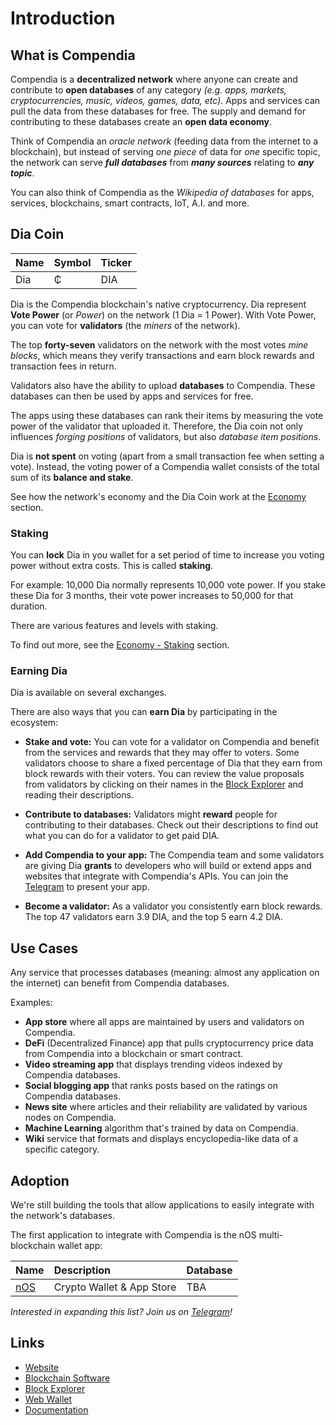 # Introduction

## What is Compendia
Compendia is a **decentralized network** where anyone can create and contribute to **open databases** of any category *(e.g. apps, markets, cryptocurrencies, music, videos, games, data, etc)*. Apps and services can pull the data from these databases for free. The supply and demand for contributing to these databases create an **open data economy**.  

Think of Compendia an *oracle network* (feeding data from the internet to a blockchain), but instead of serving *one piece* of data for *one* specific topic, the network can serve ***full databases*** from ***many sources*** relating to ***any topic***.

You can also think of Compendia as the *Wikipedia of databases* for apps, services, blockchains, smart contracts, IoT, A.I. and more. 

## Dia Coin

| Name | Symbol | Ticker |
| ---- | ------ | ------ |
| Dia  | ₵      | DIA    |

Dia is the Compendia blockchain's native cryptocurrency. Dia represent **Vote Power**  (or *Power*) on the network (1 Dia = 1 Power). With Vote Power, you can vote for **validators** (the *miners* of the network). 

The top **forty-seven** validators on the network with the most votes *mine blocks*, which means they verify transactions and earn block rewards and transaction fees in return.

Validators also have the ability to upload **databases** to Compendia. These databases can then be used by apps and services for free.

The apps using these databases can rank their items by measuring the vote power of the validator that uploaded it. Therefore, the Dia coin not only influences *forging positions* of validators, but also *database item positions*.

Dia is **not spent** on voting (apart from a small transaction fee when setting a vote). Instead, the voting power of a Compendia wallet consists of the total sum of its **balance and stake**.

See how the network's economy and the Dia Coin work at the [Economy](./economy.html) section.

### Staking
 You can **lock** Dia in you wallet for a set period of time to increase you voting power without extra costs. This is called **staking**.
 
 For example: 10,000 Dia normally represents 10,000 vote power. If you stake these Dia for 3 months, their vote power increases to 50,000 for that duration.

There are various features and levels with staking.

To find out more, see the [Economy - Staking](./economy.html#staking) section.


### Earning Dia

Dia is available on several exchanges.

There are also ways that you can **earn Dia** by participating in the ecosystem:

* **Stake and vote:** You can vote for a validator on Compendia and benefit from the services and rewards that they may offer to voters. Some validators choose to share a fixed percentage of Dia that they earn from block rewards with their voters. You can review the value proposals from validators by clicking on their names in the [Block Explorer](https://explorer.nos.io) and reading their descriptions.

* **Contribute to databases:** Validators might **reward** people for contributing to their databases. Check out their descriptions to find out what you can do for a validator to get paid DIA.

* **Add Compendia to your app:** The Compendia team and some validators are giving Dia **grants** to developers who will build or extend apps and websites that integrate with Compendia's APIs. You can join the [Telegram](https://t.me/nOSChat) to present your app.

* **Become a validator:** As a validator you consistently earn block rewards. The top 47 validators earn 3.9 DIA, and the top 5 earn 4.2 DIA.

## Use Cases
Any service that processes databases (meaning: almost any application on the internet) can benefit from Compendia databases.

Examples:
* **App store** where all apps are maintained by users and validators on Compendia.
* **DeFi** (Decentralized Finance) app that pulls cryptocurrency price data from Compendia into a blockchain or smart contract.
* **Video streaming app** that displays trending videos indexed by Compendia databases.
* **Social blogging app** that ranks posts based on the ratings on Compendia databases.
* **News site** where articles and their reliability are validated by various nodes on Compendia.
* **Machine Learning** algorithm that's trained by data on Compendia.
* **Wiki** service that formats and displays encyclopedia-like data of a specific category.


## Adoption
We're still building the tools that allow applications to easily integrate with the network's databases.

The first application to integrate with Compendia is the nOS multi-blockchain wallet app:

| Name                  | Description               | Database |
| --------------------- | :------------------------ | :------- |
| [nOS](https://nos.io) | Crypto Wallet & App Store | TBA      |

*Interested in expanding this list? Join us on [Telegram](https://t.me/Compendia)!*

## Links
* [Website](https://compendia.org)
* [Blockchain Software](https://github.com/nos/core)
* [Block Explorer](https://explorer.nos.dev)
* [Web Wallet](https://wallet.nos.dev)
* [Documentation](https://docs.compendia.org)
